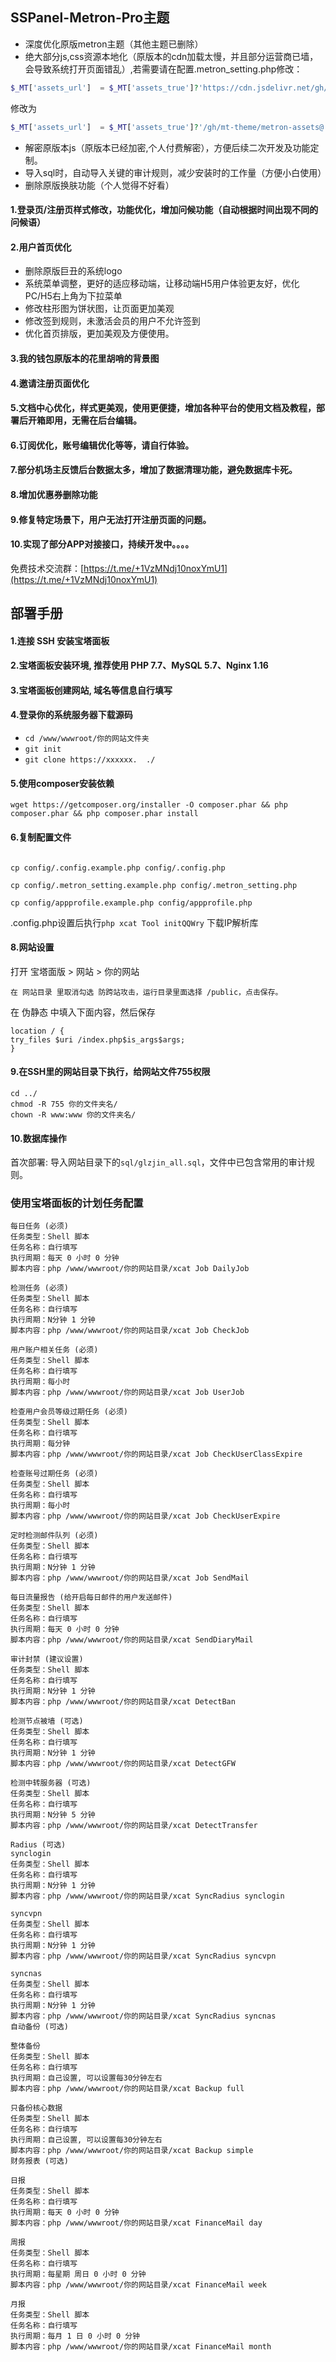 ## SSPanel-Metron-Pro主题
- 深度优化原版metron主题（其他主题已删除）
- 绝大部分js,css资源本地化（原版本的cdn加载太慢，并且部分运营商已墙，会导致系统打开页面错乱）,若需要请在配置.metron_setting.php修改：
```php
$_MT['assets_url']  = $_MT['assets_true']?'https://cdn.jsdelivr.net/gh/mt-theme/metron-assets@'.$_MT['assets_bb'].'/metron' : '/theme/metron';
```
修改为
```php
$_MT['assets_url']  = $_MT['assets_true']?'/gh/mt-theme/metron-assets@'.$_MT['assets_bb'].'/metron' : '/theme/metron';
```
- 解密原版本js（原版本已经加密,个人付费解密），方便后续二次开发及功能定制。
- 导入sql时，自动导入关键的审计规则，减少安装时的工作量（方便小白使用）
- 删除原版换肤功能（个人觉得不好看）

#### 1.登录页/注册页样式修改，功能优化，增加问候功能（自动根据时间出现不同的问候语）
#### 2.用户首页优化 
- 删除原版巨丑的系统logo
- 系统菜单调整，更好的适应移动端，让移动端H5用户体验更友好，优化PC/H5右上角为下拉菜单
- 修改柱形图为饼状图，让页面更加美观
- 修改签到规则，未激活会员的用户不允许签到
- 优化首页排版，更加美观及方便使用。
#### 3.我的钱包原版本的花里胡哨的背景图
#### 4.邀请注册页面优化
#### 5.文档中心优化，样式更美观，使用更便捷，增加各种平台的使用文档及教程，部署后开箱即用，无需在后台编辑。
#### 6.订阅优化，账号编辑优化等等，请自行体验。
#### 7.部分机场主反馈后台数据太多，增加了数据清理功能，避免数据库卡死。
#### 8.增加优惠券删除功能
#### 9.修复特定场景下，用户无法打开注册页面的问题。
#### 10.实现了部分APP对接接口，持续开发中。。。。

免费技术交流群：[https://t.me/+1VzMNdj10noxYmU1](https://t.me/+1VzMNdj10noxYmU1)

## 部署手册
#### 1.连接 SSH 安装宝塔面板

#### 2.宝塔面板安装环境, 推荐使用 PHP 7.7、MySQL 5.7、Nginx 1.16

#### 3.宝塔面板创建网站, 域名等信息自行填写

#### 4.登录你的系统服务器下载源码
- `cd /www/wwwroot/你的网站文件夹`
- `git init` 
- `git clone https://xxxxxx.  ./`

#### 5.使用composer安装依赖


```shell
wget https://getcomposer.org/installer -O composer.phar && php composer.phar && php composer.phar install
```


#### 6.复制配置文件

```shell

cp config/.config.example.php config/.config.php

cp config/.metron_setting.example.php config/.metron_setting.php

cp config/appprofile.example.php config/appprofile.php
```

.config.php设置后执行`php xcat Tool initQQWry` 下载IP解析库

#### 8.网站设置

打开 宝塔面版 > 网站 > 你的网站


    在 网站目录 里取消勾选 防跨站攻击，运行目录里面选择 /public，点击保存。

在 伪静态 中填入下面内容，然后保存


```shell
location / {
try_files $uri /index.php$is_args$args;
}
```

#### 9.在SSH里的网站目录下执行，给网站文件755权限

```shell
cd ../
chmod -R 755 你的文件夹名/
chown -R www:www 你的文件夹名/
```

#### 10.数据库操作

首次部署: 导入网站目录下的`sql/glzjin_all.sql`，文件中已包含常用的审计规则。

### 使用宝塔面板的计划任务配置
```
每日任务 (必须)
任务类型：Shell 脚本
任务名称：自行填写
执行周期：每天 0 小时 0 分钟
脚本内容：php /www/wwwroot/你的网站目录/xcat Job DailyJob

检测任务 (必须)
任务类型：Shell 脚本
任务名称：自行填写
执行周期：N分钟 1 分钟
脚本内容：php /www/wwwroot/你的网站目录/xcat Job CheckJob

用户账户相关任务 (必须)
任务类型：Shell 脚本
任务名称：自行填写
执行周期：每小时
脚本内容：php /www/wwwroot/你的网站目录/xcat Job UserJob

检查用户会员等级过期任务 (必须)
任务类型：Shell 脚本
任务名称：自行填写
执行周期：每分钟
脚本内容：php /www/wwwroot/你的网站目录/xcat Job CheckUserClassExpire

检查账号过期任务 (必须)
任务类型：Shell 脚本
任务名称：自行填写
执行周期：每小时
脚本内容：php /www/wwwroot/你的网站目录/xcat Job CheckUserExpire

定时检测邮件队列 (必须)
任务类型：Shell 脚本
任务名称：自行填写
执行周期：N分钟 1 分钟
脚本内容：php /www/wwwroot/你的网站目录/xcat Job SendMail

每日流量报告 (给开启每日邮件的用户发送邮件)
任务类型：Shell 脚本
任务名称：自行填写
执行周期：每天 0 小时 0 分钟
脚本内容：php /www/wwwroot/你的网站目录/xcat SendDiaryMail

审计封禁 (建议设置)
任务类型：Shell 脚本
任务名称：自行填写
执行周期：N分钟 1 分钟
脚本内容：php /www/wwwroot/你的网站目录/xcat DetectBan

检测节点被墙 (可选)
任务类型：Shell 脚本
任务名称：自行填写
执行周期：N分钟 1 分钟
脚本内容：php /www/wwwroot/你的网站目录/xcat DetectGFW

检测中转服务器 (可选)
任务类型：Shell 脚本
任务名称：自行填写
执行周期：N分钟 5 分钟
脚本内容：php /www/wwwroot/你的网站目录/xcat DetectTransfer

Radius (可选)
synclogin
任务类型：Shell 脚本
任务名称：自行填写
执行周期：N分钟 1 分钟
脚本内容：php /www/wwwroot/你的网站目录/xcat SyncRadius synclogin

syncvpn
任务类型：Shell 脚本
任务名称：自行填写
执行周期：N分钟 1 分钟
脚本内容：php /www/wwwroot/你的网站目录/xcat SyncRadius syncvpn

syncnas
任务类型：Shell 脚本
任务名称：自行填写
执行周期：N分钟 1 分钟
脚本内容：php /www/wwwroot/你的网站目录/xcat SyncRadius syncnas
自动备份 (可选)

整体备份
任务类型：Shell 脚本
任务名称：自行填写
执行周期：自己设置, 可以设置每30分钟左右
脚本内容：php /www/wwwroot/你的网站目录/xcat Backup full

只备份核心数据
任务类型：Shell 脚本
任务名称：自行填写
执行周期：自己设置, 可以设置每30分钟左右
脚本内容：php /www/wwwroot/你的网站目录/xcat Backup simple
财务报表 (可选)

日报
任务类型：Shell 脚本
任务名称：自行填写
执行周期：每天 0 小时 0 分钟
脚本内容：php /www/wwwroot/你的网站目录/xcat FinanceMail day

周报
任务类型：Shell 脚本
任务名称：自行填写
执行周期：每星期 周日 0 小时 0 分钟
脚本内容：php /www/wwwroot/你的网站目录/xcat FinanceMail week

月报
任务类型：Shell 脚本
任务名称：自行填写
执行周期：每月 1 日 0 小时 0 分钟
脚本内容：php /www/wwwroot/你的网站目录/xcat FinanceMail month
```
